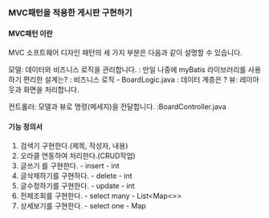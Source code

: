 ### MVC패턴을 적용한 게시판 구현하기

#### MVC패턴 이란
MVC 소프트웨어 디자인 패턴의 세 가지 부분은 다음과 같이 설명할 수 있습니다.

모델: 데이터와 비즈니스 로직을 관리합니다.
: 만일 나중에 myBatis 라이브러리를 사용하기 편리한 설계는?
: 비즈니스 로직 - BoardLogic.java
: 데이터 계층은 ?
뷰: 레이아웃과 화면을 처리합니다.

컨트롤러: 모델과 뷰로 명령(메세지)을 전달합니다.
:BoardController.java
#### 기능 정의서
1. 검색기 구현한다.(제목, 작성자, 내용)
2. 오라클 연동하여 처리한다.(CRUD작업)
3. 글쓰기 를 구현한다. - insert - int
4. 글삭제하기를 구현하다. - delete - int
5. 글수정하기를 구현한다. - update - int
6. 전체조회를 구현한다. - select many - List<Map<>>
7. 상세보기를 구현한다. - select one - Map
